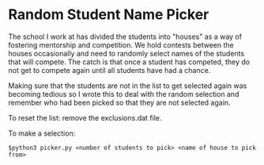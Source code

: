 # Random Student Name Picker

The school I work at has divided the students into "houses" as a way of fostering mentorship and competition.  We hold contests between the houses occasionally and need to randomly select names of the students that will compete.  The catch is that once a student has competed, they do not get to compete again until all students have had a chance.

Making sure that the students are not in the list to get selected again was becoming tedious so I wrote this to deal with the random selection and remember who had been picked so that they are not selected again.

To reset the list: remove the exclusions.dat file.

To make a selection:

```$python3 picker.py <number of students to pick> <name of house to pick from>```

